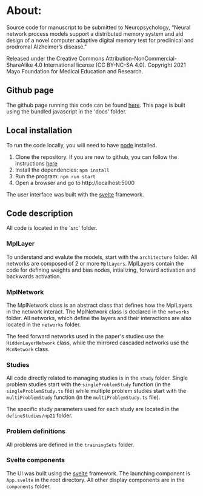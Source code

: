 # About:

Source code for manuscript to be submitted to Neuropsychology, “Neural network process models support a distributed memory system and aid design of a novel computer adaptive digital memory test for preclinical and prodromal Alzheimer’s disease."

Released under the Creative Commons Attribution-NonCommercial-ShareAlike 4.0 International license (CC BY-NC-SA 4.0). Copyright 2021 Mayo Foundation for Medical Education and Research.

## Github page

The github page running this code can be found [here](https://mayoneurologyai.github.io/NeuralNetworksNeuropsychology/). This page is built using the bundled javascript in the 'docs' folder.

## Local installation

To run the code locally, you will need to have [node](https://nodejs.dev/) installed.

1. Clone the repository. If you are new to github, you can follow the instructions [here](https://docs.github.com/en/repositories/creating-and-managing-repositories/cloning-a-repository)
2. Install the dependencies: `npm install`
3. Run the program: `npm run start`
4. Open a browser and go to http://localhost:5000

The user interface was built with the [svelte](https://svelte.dev) framework.

## Code description

All code is located in the 'src' folder.

### MplLayer
To understand and evalute the models, start with the `architecture` folder. All networks are composed of 2 or more `MplLayers`. MplLayers contain the code for defining weights and bias nodes, intializing, forward activation and backwards activation. 

### MplNetwork
The MplNetwork class is an abstract class that defines how the MplLayers in the network interact. The MplNetwork class is declared in the `networks` folder. All networks, which define the layers and their interactions are also located in the `networks` folder.

The feed forward networks used in the paper's studies use the `HiddenLayerNetwork` class, while the mirrored cascaded networks use the `McnNetwork` class.

### Studies
All code directly related to managing studies is in the `study` folder. Single problem studies start with the `singleProblemStudy` function (in the `singleProblemStudy.ts` file) while multiple problem studies start with the `multiProblemStudy` function (in the `multiProblemStudy.ts` file).

The specific study parameters used for each study are located in the `defineStudies/np21` folder.

### Problem definitions
All problems are defined in the `trainingSets` folder.

### Svelte components
The UI was built using the [svelte](https://svelte.dev) framework. The launching component is `App.svelte` in the root directory. All other display components are in the `components` folder.
